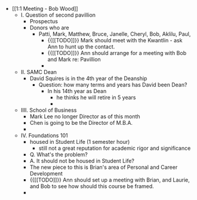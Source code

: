 - [[1:1 Meeting - Bob Wood]]
    - I. Question of second pavillion
        - Prospectus
        - Donors who are
            - Patti, Mark, Matthew, Bruce, Janelle, Cheryl, Bob, Aklilu, Paul, 
                - {{[[TODO]]}} Mark should meet with the Kwantlin - ask Ann to hunt up the contact.
                - {{[[TODO]]}} Ann should arrange for a meeting with Bob and Mark re: Pavillion
                - 
    - II. SAMC Dean
        - David Squires is in the 4th year of the Deanship
            - Question: how many terms and years has David been Dean?
                - In his 14th year as Dean
                    - he thinks he will retire in 5 years
                    - 
    - IIIl. School of Business
        - Mark Lee no longer Director as of this month
        - Chen is going to be the Director of M.B.A.
        - 
    - IV. Foundations 101
        - housed in Student Life (1 semester hour)
            - still not a great reputation for academic rigor and significance
        - Q. What's the problem?
        - A. It should not be housed in Student Life?
        - The new piece to this is Brian's area of Personal and Career Development
        - {{[[TODO]]}} Ann should set up a meeting with Brian, and Laurie, and Bob to see how should this course be framed. 
        - 
